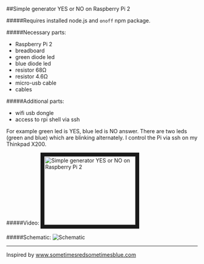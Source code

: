 ##Simple generator YES or NO on Raspberry Pi 2

#####Requires installed node.js and `onoff` npm package.

#####Necessary parts:
- Raspberry Pi 2
- breadboard
- green diode led
- blue diode led
- resistor 68Ω
- resistor 4.6Ω
- micro-usb cable
- cables

#####Additional parts:
- wifi usb dongle
- access to rpi shell via ssh

For example green led is YES, blue led is NO answer. There are two leds (green and blue) which are blinking alternately. I control the Pi via ssh on my Thinkpad X200.

#####Video:
<a href="http://www.youtube.com/watch?feature=player_embedded&v=PTwCdgBn_Ow" target="_blank"><img src="http://img.youtube.com/vi/PTwCdgBn_Ow/0.jpg" 
alt="Simple generator YES or NO on Raspberry Pi 2" width="240" height="180" border="10" /></a>


#####Schematic:
![Schematic](https://raw.githubusercontent.com/debian-sh/Generator-YES-NO-raspberrypi/master/project_bb.png)

---

Inspired by www.sometimesredsometimesblue.com
